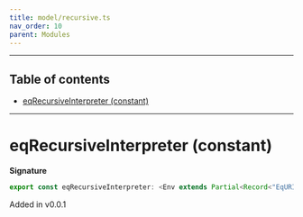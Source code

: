 ```yaml
---
title: model/recursive.ts
nav_order: 10
parent: Modules
---
```


---

<h2 class="text-delta">Table of contents</h2>

- [eqRecursiveInterpreter (constant)](#eqrecursiveinterpreter-constant)

---

# eqRecursiveInterpreter (constant)

**Signature**

```ts
export const eqRecursiveInterpreter: <Env extends Partial<Record<"EqURI", any>>>() => ModelAlgebraRecursive1<"EqURI", Env> = ...
```

Added in v0.0.1
